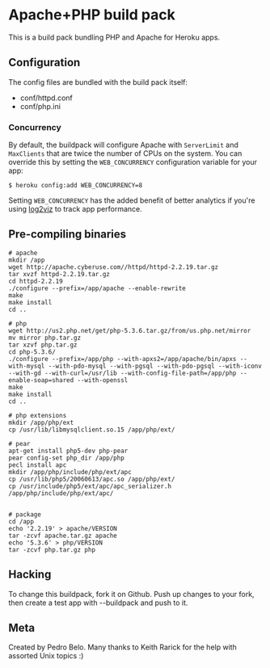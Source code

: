 # Apache+PHP build pack

This is a build pack bundling PHP and Apache for Heroku apps.

## Configuration

The config files are bundled with the build pack itself:

* conf/httpd.conf
* conf/php.ini

### Concurrency

By default, the buildpack will configure Apache with `ServerLimit` and `MaxClients` that are twice the number of CPUs on the system. You can override this by setting the `WEB_CONCURRENCY` configuration variable for your app:

    $ heroku config:add WEB_CONCURRENCY=8

Setting `WEB_CONCURRENCY` has the added benefit of better analytics if you're using [log2viz](https://blog.heroku.com/archives/2013/3/19/log2viz) to track app performance.

## Pre-compiling binaries

    # apache
    mkdir /app
    wget http://apache.cyberuse.com//httpd/httpd-2.2.19.tar.gz
    tar xvzf httpd-2.2.19.tar.gz
    cd httpd-2.2.19
    ./configure --prefix=/app/apache --enable-rewrite
    make
    make install
    cd ..
    
    # php
    wget http://us2.php.net/get/php-5.3.6.tar.gz/from/us.php.net/mirror 
    mv mirror php.tar.gz
    tar xzvf php.tar.gz
    cd php-5.3.6/
    ./configure --prefix=/app/php --with-apxs2=/app/apache/bin/apxs --with-mysql --with-pdo-mysql --with-pgsql --with-pdo-pgsql --with-iconv --with-gd --with-curl=/usr/lib --with-config-file-path=/app/php --enable-soap=shared --with-openssl
    make
    make install
    cd ..
    
    # php extensions
    mkdir /app/php/ext
    cp /usr/lib/libmysqlclient.so.15 /app/php/ext/
    
    # pear
    apt-get install php5-dev php-pear
    pear config-set php_dir /app/php
    pecl install apc
    mkdir /app/php/include/php/ext/apc
    cp /usr/lib/php5/20060613/apc.so /app/php/ext/
    cp /usr/include/php5/ext/apc/apc_serializer.h /app/php/include/php/ext/apc/
    
    
    # package
    cd /app
    echo '2.2.19' > apache/VERSION
    tar -zcvf apache.tar.gz apache
    echo '5.3.6' > php/VERSION
    tar -zcvf php.tar.gz php

## Hacking

To change this buildpack, fork it on Github. Push up changes to your fork, then create a test app with --buildpack <your-github-url> and push to it.

## Meta

Created by Pedro Belo.
Many thanks to Keith Rarick for the help with assorted Unix topics :)
